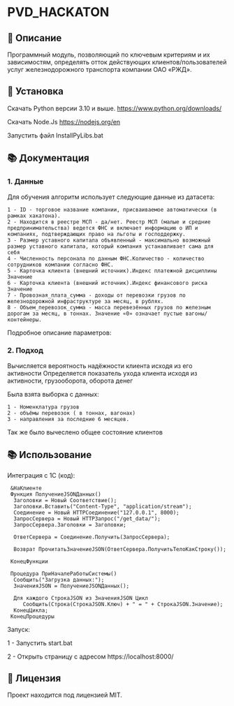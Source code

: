 # PVD_HACKATON
## 🚀 Описание

Программный модуль, позволяющий по ключевым критериям и их зависимостям,
определять отток действующих клиентов/пользователей услуг железнодорожного транспорта
компании ОАО «РЖД».

## 📝 Установка

Скачать Python версии 3.10 и выше.
https://www.python.org/downloads/

Скачать Node.Js
https://nodejs.org/en

Запустить файл 
InstallPyLibs.bat

## 📚 Документация
### 1. Данные

Для обучения алгоритм использует следующие данные из датасета:

    1 - ID - торговое название компании, присваиваемое автоматически (в рамках хакатона).
    2 - Находится в реестре МСП - да/нет. Реестр МСП (малые и средние предпринимательства) ведется ФНС и включает информацию о ИП и компаниях, подтверждающих право на льготы и господдержку.
    3 - Размер уставного капитала объявленный - максимально возможный размер уставного капитала, который компания устанавливает сама для себя
    4 - Численность персонала по данным ФНС.Количество - количество сотрудников компании согласно ФНС.
    5 - Карточка клиента (внешний источник).Индекс платежной дисциплины Значение   
    6 - Карточка клиента (внешний источник).Индекс финансового риска Значение   
    7 - Провозная_плата_сумма - доходы от перевозки грузов по железнодорожной инфраструктуре за месяц, в рублях.
    8 - Объем_перевозок_сумма - масса перевезённых грузов по железным дорогам за месяц, в тоннах. Значение «0» означает пустые вагоны/контейнеры.

Подробное описание параметров:

### 2. Подход

Вычисляется вероятность надёжности клиента исходя из его активности
Определяется показатель ухода клиента исходя из активности, грузооборота, оборота денег

Была взята выборка с данных:

    1 - Номенклатура грузов
    2 - объёмы перевозок ( в тоннах, вагонах)
    3 - направления за последние 6 месяцев.

Так же было вычеслено общее состояние клиентов

## 📚 Использование

Интеграция с 1С
(код): 
	
     &НаКлиенте
     Функция ПолучениеJSONДанных()
      Заголовки = Новый Соответствие();
      Заголовки.Вставить("Content-Type", "application/stream"); 
      Соединение = Новый HTTPСоединение("127.0.0.1", 8000);
      ЗапросСервера = Новый HTTPЗапрос("/get_data/");
      ЗапросСервера.Заголовки = Заголовки;   
	
      ОтветСервера = Соединение.Получить(ЗапросСервера);
	
      Возврат ПрочитатьЗначениеJSON(ОтветСервера.ПолучитьТелоКакСтроку());
	
     КонецФункции   

     Процедура ПриНачалеРаботыСистемы()
      Сообщить("Загрузка данных:");
      ЗначенияJSON = ПолучениеJSONДанных();
	
      Для каждого СтрокаJSON из ЗначенияJSON Цикл
         Сообщить(Строка(СтрокаJSON.Ключ) + " = " + СтрокаJSON.Значение);
      КонецЦикла;	
     КонецПроцедуры 

Запуск:

1 - Запустить start.bat

2 - Открыть страницу с адресом https://localhost:8000/

## 📃 Лицензия
Проект находится под лицензией MIT.
